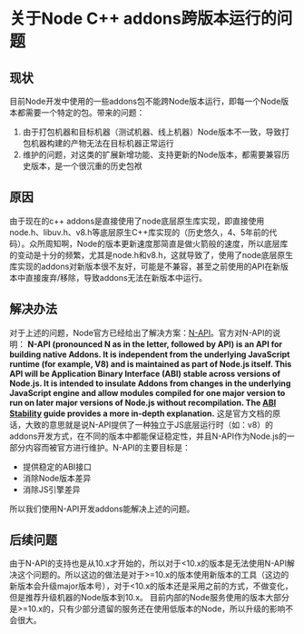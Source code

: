 # 关于Node C++ addons跨版本运行的问题
## 现状
目前Node开发中使用的一些addons包不能跨Node版本运行，即每一个Node版本都需要一个特定的包。带来的问题：
1. 由于打包机器和目标机器（测试机器、线上机器）Node版本不一致，导致打包机器构建的产物无法在目标机器正常运行
2. 维护的问题，对这类的扩展新增功能、支持更新的Node版本，都需要兼容历史版本，是一个很沉重的历史包袱  

## 原因
由于现在的c++ addons是直接使用了node底层原生库实现，即直接使用node.h、libuv.h、v8.h等底层原生C++库实现的（历史悠久，4、5年前的代码）。众所周知啊，Node的版本更新速度那简直是做火箭般的速度，所以底层库的变动是十分的频繁，尤其是node.h和v8.h，这就导致了，使用了node底层原生库实现的addons对新版本很不友好，可能是不兼容，甚至之前使用的API在新版本中直接废弃/移除，导致addons无法在新版本中运行。
## 解决办法
对于上述的问题，Node官方已经给出了解决方案：[N-API](https://nodejs.org/dist/latest-v14.x/docs/api/n-api.html)。官方对N-API的说明：
**N-API (pronounced N as in the letter, followed by API) is an API for building native Addons. It is independent from the underlying JavaScript runtime (for example, V8) and is maintained as part of Node.js itself. This API will be Application Binary Interface (ABI) stable across versions of Node.js. It is intended to insulate Addons from changes in the underlying JavaScript engine and allow modules compiled for one major version to run on later major versions of Node.js without recompilation. The [ABI Stability](https://nodejs.org/en/docs/guides/abi-stability/) guide provides a more in-depth explanation.** 这是官方文档的原话，大致的意思就是说N-API提供了一种独立于JS底层运行时（如：v8）的addons开发方式，在不同的版本中都能保证稳定性，并且N-API作为Node.js的一部分内容而被官方进行维护。N-API的主要目标是：
- 提供稳定的ABI接口
- 消除Node版本差异
- 消除JS引擎差异

所以我们使用N-API开发addons能解决上述的问题。
## 后续问题
由于N-API的支持也是从10.x才开始的，所以对于<10.x的版本是无法使用N-API解决这个问题的。所以这边的做法是对于>=10.x的版本使用新版本的工具（这边的新版本会升级major版本号），对于<10.x的版本还是采用之前的方式，不做变化，但是推荐升级机器的Node版本到10.x。
目前内部的Node服务使用的版本大部分是>=10.x的，只有少部分遗留的服务还在使用低版本的Node，所以升级的影响不会很大。